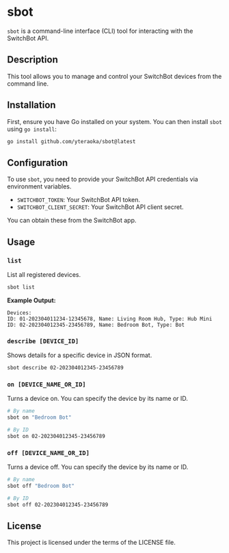 # sbot

`sbot` is a command-line interface (CLI) tool for interacting with the SwitchBot API.

## Description

This tool allows you to manage and control your SwitchBot devices from the command line.

## Installation

First, ensure you have Go installed on your system. You can then install `sbot` using `go install`:

```bash
go install github.com/yteraoka/sbot@latest
```

## Configuration

To use `sbot`, you need to provide your SwitchBot API credentials via environment variables.

*   `SWITCHBOT_TOKEN`: Your SwitchBot API token.
*   `SWITCHBOT_CLIENT_SECRET`: Your SwitchBot API client secret.

You can obtain these from the SwitchBot app.

## Usage

### `list`

List all registered devices.

```bash
sbot list
```

**Example Output:**

```
Devices:
ID: 01-202304011234-12345678, Name: Living Room Hub, Type: Hub Mini
ID: 02-202304012345-23456789, Name: Bedroom Bot, Type: Bot
```

### `describe [DEVICE_ID]`

Shows details for a specific device in JSON format.

```bash
sbot describe 02-202304012345-23456789
```

### `on [DEVICE_NAME_OR_ID]`

Turns a device on. You can specify the device by its name or ID.

```bash
# By name
sbot on "Bedroom Bot"

# By ID
sbot on 02-202304012345-23456789
```

### `off [DEVICE_NAME_OR_ID]`

Turns a device off. You can specify the device by its name or ID.

```bash
# By name
sbot off "Bedroom Bot"

# By ID
sbot off 02-202304012345-23456789
```

## License

This project is licensed under the terms of the LICENSE file.